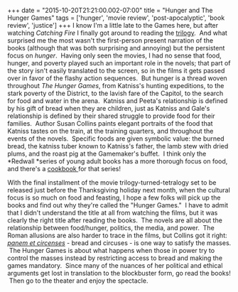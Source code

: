 +++
date = "2015-10-20T21:21:00.002-07:00"
title = "Hunger and The Hunger Games"
tags = ['hunger', 'movie review', 'post-apocalyptic', 'book review', 'justice']
+++
I know I'm a little late to the Games here, but after watching *Catching Fire* I finally got around to reading the [trilogy](http://www.amazon.com/Hunger-Games-Trilogy-Catching-Mockingjay/dp/0545670314/).  And what surprised me the most wasn't the first-person present narration of the books (although that was both surprising and annoying) but the persistent focus on *hunger*.  Having only seen the movies, I had no sense that food, hunger, and poverty played such an important role in the novels; that part of the story isn't easily translated to the screen, so in the films it gets passed over in favor of the flashy action sequences.  But hunger is a thread woven throughout *The Hunger Games*, from Katniss's hunting expeditions, to the stark poverty of the District, to the lavish fare of the Capitol, to the search for food and water in the arena.  Katniss and Peeta's relationship is defined by his gift of bread when they are children, just as Katniss and Gale's relationship is defined by their shared struggle to provide food for their families.  Author Susan Collins paints elegant portraits of the food that Katniss tastes on the train, at the training quarters, and throughout the events of the novels.  Specific foods are given symbolic value: the burned bread, the katniss tuber known to Katniss's father, the lamb stew with dried plums, and the roast pig at the Gamemaker's buffet.  I think only the *Redwall *series of young adult books has a more thorough focus on food, and there's a [cookbook ](http://www.amazon.com/dp/0399237917/)for that series!

With the final installment of the movie trilogy-turned-tetralogy set to be released just before the Thanksgiving holiday next month, when the cultural focus is so much on food and feasting, I hope a few folks will pick up the books and find out why they're called the "Hunger Games."  I have to admit that I didn't understand the title at all from watching the films, but it was clearly the right title after reading the books.  The novels are all about the relationship between food/hunger, politics, the media, and power.  The Roman allusions are also harder to trace in the films, but Collins got it right: *[panem et circenses](https://en.wikipedia.org/wiki/Bread_and_circuses)* - bread and circuses - is one way to satisfy the masses.  The Hunger Games is about what happens when those in power try to control the masses instead by restricting access to bread and making the games mandatory.  Since many of the nuances of her political and ethical arguments get lost in translation to the blockbuster form, go read the books!  Then go to the theater and enjoy the spectacle.
